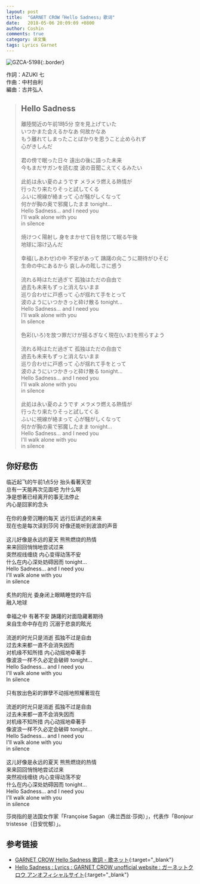 ```yaml
---
layout: post
title:  "GARNET CROW「Hello Sadness」歌词"
date:   2018-05-06 20:09:09 +0800
author: Coshin
comments: true
category: 译文集
tags: Lyrics Garnet
---
```

![GZCA-5198](https://ganekuro.github.io/images/discography/album/GZCA-5198.jpg){:.border}

作詞：AZUKI 七<br>
作曲：中村由利<br>
編曲：古井弘人

<blockquote class="original">
  <h2>Hello Sadness</h2>
  <p>
    離陸間近の午前1時5分 空を見上げていた<br>
    いつかまた会えるかなあ 何故かなあ<br>
    もう離れてしまったことばかりを思うこと止められず<br>
    心がきしんだ<br>
    <br>
    君の傍で眠った日々 遠出の後に語った未来<br>
    今もまだサガンを読む度 波の音聞こえてくるみたい<br>
    <br>
    此処は永い夏のようです メラメラ燃える熱情が<br>
    行ったり来たりそっと試してくる<br>
    ふいに視線が絡まって 心が騒がしくなって<br>
    何かが胸の奥で邪魔したまま tonight...<br>
    Hello Sadness... and I need you<br>
    I'll walk alone with you<br>
    in silence<br>
    <br>
    焼けつく陽射し 身をまかせて目を閉じて眠る午後<br>
    地球に溶け込んだ<br>
    <br>
    幸福(しあわせ)の中 不安があって 躊躇の向こうに期待がひそむ<br>
    生命の中にあるから 哀しみの眩しさに惑う<br>
    <br>
    流れる時はただ過ぎて 孤独はただの自由で<br>
    過去も未来もずっと消えないまま<br>
    巡り合わせに戸惑って 心が揺れて手をとって<br>
    波のようにいつかきっと砕け散る tonight...<br>
    Hello Sadness... and I need you<br>
    I'll walk alone with you<br>
    In silence<br>
    <br>
    色彩(いろ)を放つ罪だけが揺るぎなく現在(いま)を照らすよう<br>
    <br>
    流れる時はただ過ぎて 孤独はただの自由で<br>
    過去も未来もずっと消えないまま<br>
    巡り合わせに戸惑って 心が揺れて手をとって<br>
    波のようにいつかきっと砕け散る tonight...<br>
    Hello Sadness... and I need you<br>
    I'll walk alone with you<br>
    in silence<br>
    <br>
    此処は永い夏のようです メラメラ燃える熱情が<br>
    行ったり来たりそっと試してくる<br>
    ふいに視線が絡まって 心が騒がしくなって<br>
    何かが胸の奥で邪魔したまま tonight...<br>
    Hello Sadness... and I need you<br>
    I'll walk alone with you<br>
    in silence
  </p>
</blockquote>

<div class="translation">
  <h2>你好悲伤</h2>
  <p>
    临近起飞的午前1点5分 抬头看著天空<br>
    总有一天能再次见面吧 为什么啊<br>
    净是想著已经离开的事无法停止<br>
    内心是回家的念头<br>
    <br>
    在你的身旁沉睡的每天 远行后讲述的未来<br>
    现在也是每次读到莎冈 好像还能听到波浪的声音<br>
    <br>
    这儿好像是永远的夏天 熊熊燃烧的热情<br>
    来来回回悄悄地尝试过来<br>
    突然视线缠绕 内心变得动荡不安<br>
    什么在内心深处妨碍因而 tonight...<br>
    Hello Sadness... and I need you<br>
    I'll walk alone with you<br>
    in silence<br>
    <br>
    炙热的阳光 委身闭上眼睛睡觉的午后<br>
    融入地球<br>
    <br>
    幸福之中 有著不安 踌躇的对面隐藏著期待<br>
    来自生命中存在的 沉溺于悲哀的眩光<br>
    <br>
    流逝的时光只是消逝 孤独不过是自由<br>
    过去未来都一直不会消失因而<br>
    对机缘不知所措 内心动摇地牵著手<br>
    像波浪一样不久必定会破碎 tonight...<br>
    Hello Sadness... and I need you<br>
    I'll walk alone with you<br>
    In silence<br>
    <br>
    只有放出色彩的罪孽不动摇地照耀著现在<br>
    <br>
    流逝的时光只是消逝 孤独不过是自由<br>
    过去未来都一直不会消失因而<br>
    对机缘不知所措 内心动摇地牵著手<br>
    像波浪一样不久必定会破碎 tonight...<br>
    Hello Sadness... and I need you<br>
    I'll walk alone with you<br>
    in silence<br>
    <br>
    这儿好像是永远的夏天 熊熊燃烧的热情<br>
    来来回回悄悄地尝试过来<br>
    突然视线缠绕 内心变得动荡不安<br>
    什么在内心深处妨碍因而 tonight...<br>
    Hello Sadness... and I need you<br>
    I'll walk alone with you<br>
    in silence
  </p>
</div>

莎岗指的是法国女作家「Françoise Sagan（弗兰西丝·莎岗）」，代表作「Bonjour tristesse（日安忧郁）」。

## 参考链接

* [GARNET CROW Hello Sadness 歌詞 - 歌ネット](https://www.uta-net.com/song/85223/){:target="_blank"}
* [Hello Sadness : Lyrics : GARNET CROW unofficial website : ガーネットクロウ アンオフィシャルサイト](https://ganekuro.github.io/lyrics/original/Hello-Sadness.html){:target="_blank"}
